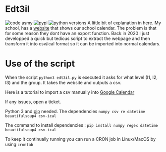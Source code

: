 # Edt3il
![code asmy](https://img.shields.io/badge/script-usama-orange) ![pypi](https://img.shields.io/pypi/v/csv-ical.svg)  ![python versions](https://img.shields.io/pypi/pyversions/csv-ical.svg)
A little bit of explanation in here. My school, has a [website](https://eleves.groupe3il.fr/edt_eleves/00_index.php) that shows our school calendar. The problem is that for some reason they dont have an export function. Back in 2020 I just developped a quick but tedious script to extract the webpage and then transform it into csv/ical format so it can be imported into normal calendars.


# Use of the script
When the script ``python3 edt3il.py`` is executed it asks for what level (I1, I2, I3) and the group. It takes the website and outputs a csv.

Here is a tutorial to import a csv manually into [Google Calendar](https://support.google.com/calendar/answer/37118?hl=fr#zippy=%2Ccr%C3%A9er-ou-modifier-un-fichier-csv)

If any issues, open a ticket.

Python 3 and [pip](https://pypi.org/project/pip/) needed.
The dependencies ``numpy csv re datetime beautifulsoup4 csv-ical``

The command to install dependencies : 
`pip install numpy regex datetime beautifulsoup4 csv-ical`

To keep it continually running you can run a CRON job in Linux/MacOS by using ``crontab``
